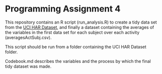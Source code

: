 # Programming Assignment 4

This repository contains an R script (run_analysis.R) to create a tidy data set from the [UCI HAR Dataset](https://d396qusza40orc.cloudfront.net/getdata\%2Fprojectfiles\%2FUCI\%20HAR\%20Dataset.zip), and finally a dataset containing the averages of the variables in the first data set for each subject over each activity (averagesActSubj.csv).

This script should be run from a folder containing the UCI HAR Dataset folder.

Codebook.md describes the variables and the process by which the final tidy dataset was made.